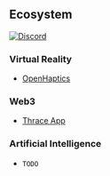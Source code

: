 ## Ecosystem

[![Discord](https://img.shields.io/discord/966090258104062023?label=Discord&logo=discord)](https://discord.gg/GQk8RPfEPG)

### Virtual Reality

- [OpenHaptics](https://github.com/openhaptics)

### Web3

- [Thrace App](https://github.com/thrace-app)

### Artificial Intelligence

- `TODO`

